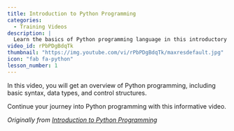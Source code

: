 ```yaml
---
title: Introduction to Python Programming
categories:
  - Training Videos
description: |
  Learn the basics of Python programming language in this introductory video tutorial.
video_id: rPbPDgBdqTk
thumbnail: "https://img.youtube.com/vi/rPbPDgBdqTk/maxresdefault.jpg"
icon: "fab fa-python"
lesson_number: 1
---
```


In this video, you will get an overview of Python programming, including basic syntax, data types, and control structures.

<!-- more -->

Continue your journey into Python programming with this informative video.

_Originally from [Introduction to Python Programming](https://www.youtube.com/watch?v=abc123xyz)_

